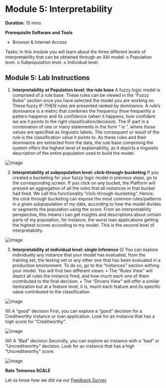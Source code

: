 # Module 5: Interpretability

**Duration**: 15 mins

**Prerequisite Software and Tools**

- Browser & Internet Access
	
Tasks:	In this module you will learn about the three different levels of interpretability that can be obtained through an XAI model:
o	Population level.
o	Subpopulation level.
o	Individual level.

## Module 5: Lab Instructions

1.	**Interpretability at Population level: the rule base**
A fuzzy logic model is comprised of a rule base. These rules can be viewed in the “Fuzzy Rules” section once you have selected the model you are working on. 
These fuzzy IF-THEN rules are presented ranked by dominance. A rule’s dominance is a metric that combines the frequency (how frequently a pattern happens) and its confidence (when it happens, how confident we are it points to the right classification/decision). The IF part is a combination of one or many statements in the form “<feature> is <value>”, where those values are specified as linguistic labels. The consequent or result of the rule is the classification value it points to. 
As these rules and their dominance are extracted from the data, the rule base comprising the system offers the highest level of explainability, as it depicts a linguistic description of the entire population used to build the model. 

![image](https://github.com/temenos/SCALE2020/blob/main/Training%20and%20Deploying%20Models%20with%20Temenos%20AI%20Platform/images/image054.png)

2. **Interpretability at subpopulation level: click-through-bucketing**
If you created a bucketing for your fuzzy logic model in previous steps, go to the corresponding screen. If you click on any bucket, the Platform will present an aggregation of all the rules that all instances in that bucket had fired. We call this functionality “click-through-bucketing”.
Hence, the click through bucketing can expose the most common rules/patterns in a given subpopulation of my data, according to how the model divides or segments the population using the score. From an interpretability perspective, this means I can get insights and descriptions about certain parts of my population, for instance, the worst loan applications getting the highest scores according to my model. 
This is the second level of interpretability.  

![image](https://github.com/temenos/SCALE2020/blob/main/Training%20and%20Deploying%20Models%20with%20Temenos%20AI%20Platform/images/image056.png)

3. **Interpretability at individual level: single inference**
(I)
You can explore individually any instance that your model has evaluated, from the training set, the testing set or any other one that has been evaluated in a production environment. To do so, go to the “Instances” section withing your model. You will find two different views:
•	The “Rules View” will depict all rules the instance fired, and how much each one of them contributed to the final decision.
•	The “Drivers View” will offer a similar itemization but at a feature level, it is, much each feature and its specific value contributed to the classification.  

![image](https://github.com/temenos/SCALE2020/blob/main/Training%20and%20Deploying%20Models%20with%20Temenos%20AI%20Platform/images/image058.png)

(II) A “good” decision
First, you can explore a “good” decision for a Creditworthy instance or loan application. Look for an instance that has a high score for “Creditworthy”.

![image](https://github.com/temenos/SCALE2020/blob/main/Training%20and%20Deploying%20Models%20with%20Temenos%20AI%20Platform/images/image060.png)

(III) A “Bad” decision
Secondly, you can explore an instance with a “bad” or “Uncreditworthy” decision. Look for an instance that has a high “Uncreditworthy” score. 

![image](https://github.com/temenos/SCALE2020/blob/main/Training%20and%20Deploying%20Models%20with%20Temenos%20AI%20Platform/images/image062.png)
 
**Rate Temenos SCALE**

Let us know how we did via our [Feedback Survey](xx)